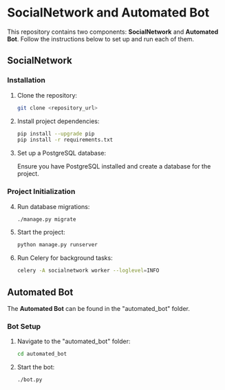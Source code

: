 # SocialNetwork and Automated Bot

This repository contains two components: **SocialNetwork** and **Automated Bot**. Follow the instructions below to set up and run each of them.

## SocialNetwork

### Installation

1. Clone the repository:

    ```bash
    git clone <repository_url>
    ```

2. Install project dependencies:

    ```bash
    pip install --upgrade pip
    pip install -r requirements.txt
    ```

3. Set up a PostgreSQL database:

   Ensure you have PostgreSQL installed and create a database for the project.

### Project Initialization

4. Run database migrations:

    ```bash
    ./manage.py migrate
    ```

5. Start the project:

    ```bash
    python manage.py runserver
    ```

6. Run Celery for background tasks:

    ```bash
    celery -A socialnetwork worker --loglevel=INFO
    ```

## Automated Bot

The **Automated Bot** can be found in the "automated_bot" folder.

### Bot Setup

1. Navigate to the "automated_bot" folder:

    ```bash
    cd automated_bot
    ```

2. Start the bot:

    ```bash
    ./bot.py
    ```